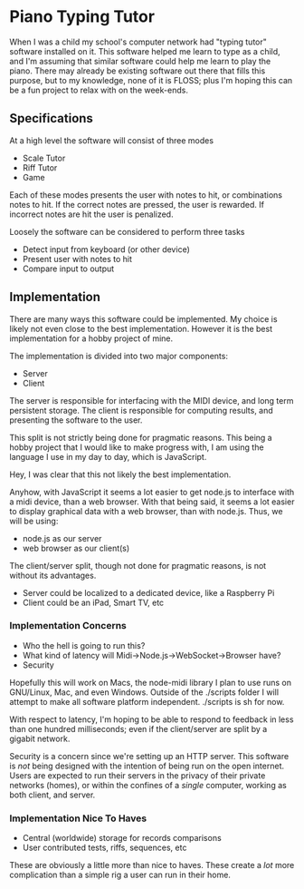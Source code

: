 Piano Typing Tutor
==================

When I was a child my school's computer network had "typing tutor" software 
installed on it.  This software helped me learn to type as a child, and I'm 
assuming that similar software could help me learn to play the piano.  There
may already be existing software out there that fills this purpose, but to my
knowledge, none of it is FLOSS; plus I'm hoping this can be a fun project to
relax with on the week-ends.

## Specifications

At a high level the software will consist of three modes

* Scale Tutor
* Riff Tutor
* Game

Each of these modes presents the user with notes to hit, or combinations notes
to hit.  If the correct notes are pressed, the user is rewarded.  If incorrect
notes are hit the user is penalized.  

Loosely the software can be considered to perform three tasks

* Detect input from keyboard (or other device)
* Present user with notes to hit
* Compare input to output

## Implementation

There are many ways this software could be implemented.  My choice is likely not
even close to the best implementation.  However it is the best implementation
for a hobby project of mine.

The implementation is divided into two major components:

* Server
* Client

The server is responsible for interfacing with the MIDI device, and long term
persistent storage.  The client is responsible for computing results, and 
presenting the software to the user.

This split is not strictly being done for pragmatic reasons.  This being a hobby
project that I would like to make progress with, I am using the language I use
in my day to day, which is JavaScript.

Hey, I was clear that this not likely the best implementation.

Anyhow, with JavaScript it seems a lot easier to get node.js to interface with
a midi device, than a web browser.  With that being said, it seems a lot easier
to display graphical data with a web browser, than with node.js. Thus, we will
be using:

* node.js as our server
* web browser as our client(s)

The client/server split, though not done for pragmatic reasons, is not without
its advantages.

* Server could be localized to a dedicated device, like a Raspberry Pi
* Client could be an iPad, Smart TV, etc


### Implementation Concerns

* Who the hell is going to run this?
* What kind of latency will Midi->Node.js->WebSocket->Browser have?
* Security

Hopefully this will work on Macs, the node-midi library I plan to use runs on
GNU/Linux, Mac, and even Windows.  Outside of the ./scripts folder I will
attempt to make all software platform independent.  ./scripts is sh for now.

With respect to latency, I'm hoping to be able to respond to feedback in less
than one hundred milliseconds; even if the client/server are split by a gigabit
network.

Security is a concern since we're setting up an HTTP server.  This software is
*not* being designed with the intention of being run on the open internet.
Users are expected to run their servers in the privacy of their private networks
(homes), or within the confines of a *single* computer, working as both client,
and server.

### Implementation Nice To Haves

* Central (worldwide) storage for records comparisons
* User contributed tests, riffs, sequences, etc

These are obviously a little more than nice to haves.  These create a *lot* more 
complication than a simple rig a user can run in their home.
